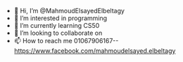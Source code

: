 - 👋 Hi, I’m @MahmoudElsayedElbeltagy
- 👀 I’m interested in programming
- 🌱 I’m currently learning CS50
- 💞️ I’m looking to collaborate on 
- 📫 How to reach me 01067906167--https://www.facebook.com/mahmoudelsayed.elbeltagy

<!---
MahmoudElsayedElbeltagy/MahmoudElsayedElbeltagy is a ✨ special ✨ repository because its `README.md` (this file) appears on your GitHub profile.
You can click the Preview link to take a look at your changes.
--->

